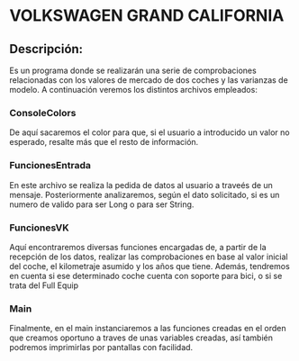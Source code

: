 # VOLKSWAGEN GRAND CALIFORNIA
## Descripción:
Es un programa donde se realizarán una serie de comprobaciones relacionadas con los valores de mercado de dos coches y las varianzas de modelo.
A continuación veremos los distintos archivos empleados:
### ConsoleColors
De aquí sacaremos el color para que, si el usuario a introducido un valor no esperado, resalte más que el resto de información.
### FuncionesEntrada
En este archivo se realiza la pedida de datos al usuario a traveés de un mensaje. Posteriormente analizaremos, según el dato solicitado, si es un numero de valido para ser Long o para ser String.
### FuncionesVK
Aquí encontraremos diversas funciones encargadas de, a partir de la recepción de los datos, realizar las comprobaciones en base al valor inicial del coche, el kilometraje asumido y los años que tiene.
Además, tendremos en cuenta si ese determinado coche cuenta con soporte para bici, o si se trata del Full Equip
### Main
Finalmente, en el main instanciaremos a las funciones creadas en el orden que creamos oportuno a traves de unas variables creadas, así también podremos imprimirlas por pantallas con facilidad.

